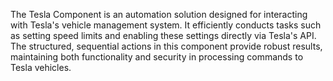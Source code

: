 The Tesla Component is an automation solution designed for interacting with Tesla's vehicle management system. It efficiently conducts tasks such as setting speed limits and enabling these settings directly via Tesla's API. The structured, sequential actions in this component provide robust results, maintaining both functionality and security in processing commands to Tesla vehicles.
